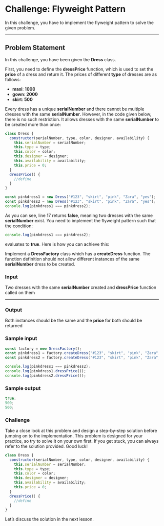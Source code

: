 # Challenge: Flyweight Pattern

In this challenge, you have to implement the flyweight pattern to solve the given problem.

---

## Problem Statement

In this challenge, you have been given the **Dress** class.

First, you need to define the **dressPrice** function, which is used to set the **price** of a dress and return it. The prices of different **type** of dresses are as follows:

- **maxi**: **1000**
- **gown**: **2000**
- **skirt**: **500**

Every dress has a unique **serialNumber** and there cannot be multiple dresses with the same **serialNumber**. However, in the code given below, there is no such restriction. It allows dresses with the same **serialNumber** to be created more than once:

```javascript
class Dress {
  constructor(serialNumber, type, color, designer, availability) {
    this.serialNumber = serialNumber;
    this.type = type;
    this.color = color;
    this.designer = designer;
    this.availability = availability;
    this.price = 0;
  }
  dressPrice() {
    //define
  }
}

const pinkdress1 = new Dress("#123", "skirt", "pink", "Zara", "yes");
const pinkdress2 = new Dress("#123", "skirt", "pink", "Zara", "yes");
console.log(pinkdress1 === pinkdress2);
```

As you can see, line 17 returns **false**, meaning two dresses with the same **serialNumber** exist. You need to implement the flyweight pattern such that the condition:

```javascript
console.log(pinkdress1 === pinkdress2);
```

evaluates to **true**. Here is how you can achieve this:

Implement a **DressFactory** class which has a **createDress** function. The function definition should not allow different instances of the same **serialNumber** dress to be created.

### Input

Two dresses with the same **serialNumber** created and **dressPrice** function called on them

---

### Output

Both instances should be the same and the **price** for both should be returned

### Sample input

```javascript
const factory = new DressFactory();
const pinkdress1 = factory.createDress("#123", "skirt", "pink", "Zara", "yes");
const pinkdress2 = factory.createDress("#123", "skirt", "pink", "Zara", "yes");

console.log(pinkdress1 === pinkdress2);
console.log(pinkdress1.dressPrice());
console.log(pinkdress2.dressPrice());
```

### Sample output

```javascript
true;
500;
500;
```

### Challenge

Take a close look at this problem and design a step-by-step solution before jumping on to the implementation. This problem is designed for your practice, so try to solve it on your own first. If you get stuck, you can always refer to the solution provided. Good luck!

```javascript
class Dress {
  constructor(serialNumber, type, color, designer, availability) {
    this.serialNumber = serialNumber;
    this.type = type;
    this.color = color;
    this.designer = designer;
    this.availability = availability;
    this.price = 0;
  }
  dressPrice() {
    //define
  }
}
```

Let’s discuss the solution in the next lesson.

